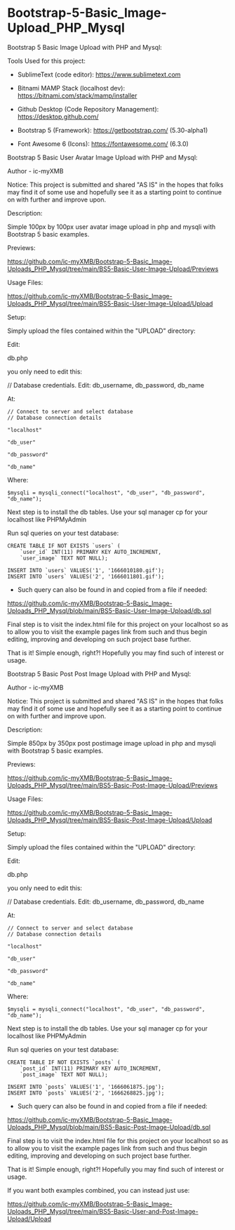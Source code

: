 # Bootstrap-5-Basic_Image-Upload_PHP_Mysql
Bootstrap 5 Basic Image Upload with PHP and Mysql:


Tools Used for this project:


* SublimeText (code editor): https://www.sublimetext.com

* Bitnami MAMP Stack (localhost dev): https://bitnami.com/stack/mamp/installer

* Github Desktop (Code Repository Management): https://desktop.github.com/

* Bootstrap 5 (Framework): https://getbootstrap.com/ (5.30-alpha1)

* Font Awesome 6 (Icons): https://fontawesome.com/ (6.3.0)



Bootstrap 5 Basic User Avatar Image Upload with PHP and Mysql:

Author - ic-myXMB

Notice: This project is submitted and shared "AS IS" in the hopes that folks may find it of some use and hopefully see it as a starting point to continue on with further and improve upon.

Description: 

Simple 100px by 100px user avatar image upload in php and mysqli with Bootstrap 5 basic examples.


Previews:

https://github.com/ic-myXMB/Bootstrap-5-Basic_Image-Uploads_PHP_Mysql/tree/main/BS5-Basic-User-Image-Upload/Previews


Usage Files:

https://github.com/ic-myXMB/Bootstrap-5-Basic_Image-Uploads_PHP_Mysql/tree/main/BS5-Basic-User-Image-Upload/Upload


Setup:

Simply upload the files contained within the "UPLOAD" directory:

Edit:

db.php

you only need to edit this:

// Database credentials. Edit: db_username, db_password, db_name

At:

	// Connect to server and select database
    // Database connection details

    "localhost"

    "db_user"

    "db_password"

    "db_name"

Where:
   
    $mysqli = mysqli_connect("localhost", "db_user", "db_password", "db_name");



Next step is to install the db tables. Use your sql manager cp for your localhost like PHPMyAdmin

Run sql queries on your test database:
   
    CREATE TABLE IF NOT EXISTS `users` (
    	`user_id` INT(11) PRIMARY KEY AUTO_INCREMENT, 
    	`user_image` TEXT NOT NULL);

    INSERT INTO `users` VALUES('1', '1666010180.gif');
    INSERT INTO `users` VALUES('2', '1666011801.gif');

* Such query can also be found in and copied from a file if needed: 

https://github.com/ic-myXMB/Bootstrap-5-Basic_Image-Uploads_PHP_Mysql/blob/main/BS5-Basic-User-Image-Upload/db.sql



Final step is to visit the index.html file for this project on your localhost so as to allow you to visit the example pages link from such and thus begin editing, improving and developing on such project base further.


That is it! Simple enough, right?! Hopefully you may find such of interest or usage.




Bootstrap 5 Basic Post Post Image Upload with PHP and Mysql:

Author - ic-myXMB

Notice: This project is submitted and shared "AS IS" in the hopes that folks may find it of some use and hopefully see it as a starting point to continue on with further and improve upon.

Description: 

Simple 850px by 350px post postimage image upload in php and mysqli with Bootstrap 5 basic examples.


Previews:

https://github.com/ic-myXMB/Bootstrap-5-Basic_Image-Uploads_PHP_Mysql/tree/main/BS5-Basic-Post-Image-Upload/Previews


Usage Files:

https://github.com/ic-myXMB/Bootstrap-5-Basic_Image-Uploads_PHP_Mysql/tree/main/BS5-Basic-Post-Image-Upload/Upload


Setup:

Simply upload the files contained within the "UPLOAD" directory:

Edit:

db.php

you only need to edit this:

// Database credentials. Edit: db_username, db_password, db_name

At:

	// Connect to server and select database
    // Database connection details

    "localhost"

    "db_user"

    "db_password"

    "db_name"

Where:
   
    $mysqli = mysqli_connect("localhost", "db_user", "db_password", "db_name");



Next step is to install the db tables. Use your sql manager cp for your localhost like PHPMyAdmin

Run sql queries on your test database:
   
    CREATE TABLE IF NOT EXISTS `posts` (
    	`post_id` INT(11) PRIMARY KEY AUTO_INCREMENT, 
    	`post_image` TEXT NOT NULL);

    INSERT INTO `posts` VALUES('1', '1666061875.jpg');
    INSERT INTO `posts` VALUES('2', '1666268825.jpg');

* Such query can also be found in and copied from a file if needed: 

https://github.com/ic-myXMB/Bootstrap-5-Basic_Image-Uploads_PHP_Mysql/blob/main/BS5-Basic-Post-Image-Upload/db.sql



Final step is to visit the index.html file for this project on your localhost so as to allow you to visit the example pages link from such and thus begin editing, improving and developing on such project base further.


That is it! Simple enough, right?! Hopefully you may find such of interest or usage.



If you want both examples combined, you can instead just use: 

https://github.com/ic-myXMB/Bootstrap-5-Basic_Image-Uploads_PHP_Mysql/tree/main/BS5-Basic-User-and-Post-Image-Upload/Upload
